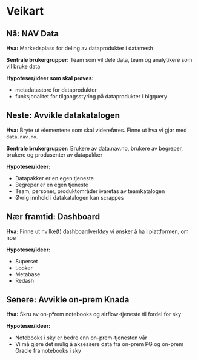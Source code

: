 # Veikart

## Nå: NAV Data
**Hva:** Markedsplass for deling av dataprodukter i datamesh

**Sentrale brukergrupper:** Team som vil dele data, team og analytikere som vil bruke data

**Hypoteser/ideer som skal prøves:**
- metadatastore for dataprodukter
- funksjonalitet for tilgangsstyring på dataprodukter i bigquery

## Neste: Avvikle datakatalogen
**Hva:** Bryte ut elementene som skal videreføres. Finne ut hva vi gjør med `data.nav.no`.

**Sentrale brukergrupper:** Brukere av data.nav.no, brukere av begreper, brukere og produsenter av datapakker

**Hypoteser/ideer:**
- Datapakker er en egen tjeneste
- Begreper er en egen tjeneste
- Team, personer, produktområder ivaretas av teamkatalogen
- Øvrig innhold i datakatalogen kan scrappes

## Nær framtid: Dashboard
**Hva:** Finne ut hvilke(t) dashboardverktøy vi ønsker å ha i plattformen, om noe

**Hypoteser/ideer:**
- Superset
- Looker
- Metabase
- Redash

## Senere: Avvikle on-prem Knada
**Hva:** Skru av on-pªrem notebooks og airflow-tjeneste til fordel for sky

**Hypoteser/ideer:**
- Notebooks i sky er bedre enn on-prem-tjenesten vår
- Vi må gjøre det mulig å aksessere data fra on-prem PG og on-prem Oracle fra notebooks i sky
